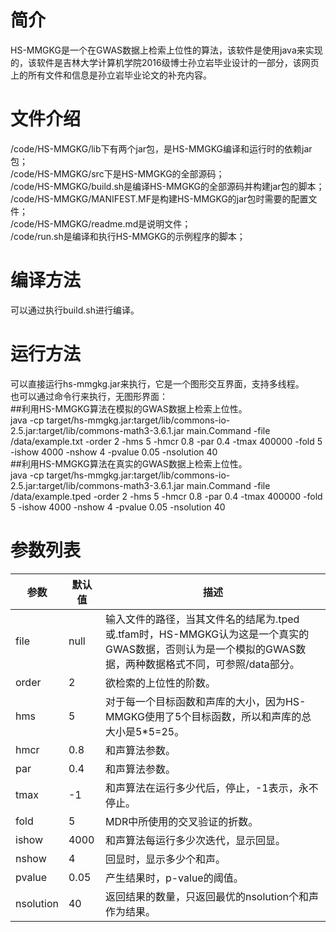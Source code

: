 # 简介
HS-MMGKG是一个在GWAS数据上检索上位性的算法，该软件是使用java来实现的，该软件是吉林大学计算机学院2016级博士孙立岩毕业设计的一部分，该网页上的所有文件和信息是孙立岩毕业论文的补充内容。
# 文件介绍
/code/HS-MMGKG/lib下有两个jar包，是HS-MMGKG编译和运行时的依赖jar包；<br>
/code/HS-MMGKG/src下是HS-MMGKG的全部源码；<br>
/code/HS-MMGKG/build.sh是编译HS-MMGKG的全部源码并构建jar包的脚本；<br>
/code/HS-MMGKG/MANIFEST.MF是构建HS-MMGKG的jar包时需要的配置文件；<br>
/code/HS-MMGKG/readme.md是说明文件；<br>
/code/run.sh是编译和执行HS-MMGKG的示例程序的脚本；<br>
# 编译方法
可以通过执行build.sh进行编译。<br>
# 运行方法
可以直接运行hs-mmgkg.jar来执行，它是一个图形交互界面，支持多线程。<br>
也可以通过命令行来执行，无图形界面：<br>
\#\#利用HS-MMGKG算法在模拟的GWAS数据上检索上位性。<br>
java -cp target/hs-mmgkg.jar:target/lib/commons-io-2.5.jar:target/lib/commons-math3-3.6.1.jar main.Command -file /data/example.txt -order 2 -hms 5 -hmcr 0.8 -par 0.4 -tmax 400000 -fold 5 -ishow 4000 -nshow 4 -pvalue 0.05 -nsolution 40<br>
\#\#利用HS-MMGKG算法在真实的GWAS数据上检索上位性。<br>
java -cp target/hs-mmgkg.jar:target/lib/commons-io-2.5.jar:target/lib/commons-math3-3.6.1.jar main.Command -file /data/example.tped -order 2 -hms 5 -hmcr 0.8 -par 0.4 -tmax 400000 -fold 5 -ishow 4000 -nshow 4 -pvalue 0.05 -nsolution 40<br>


# 参数列表

参数|默认值|描述
----|----|----
file|null|输入文件的路径，当其文件名的结尾为.tped或.tfam时，HS-MMGKG认为这是一个真实的GWAS数据，否则认为是一个模拟的GWAS数据，两种数据格式不同，可参照/data部分。
order|2|欲检索的上位性的阶数。
hms|5|对于每一个目标函数和声库的大小，因为HS-MMGKG使用了5个目标函数，所以和声库的总大小是5*5=25。
hmcr|0.8|和声算法参数。
par|0.4|和声算法参数。
tmax|-1|和声算法在运行多少代后，停止，-1表示，永不停止。
fold|5|MDR中所使用的交叉验证的折数。
ishow|4000|和声算法每运行多少次迭代，显示回显。
nshow|4|回显时，显示多少个和声。
pvalue|0.05|产生结果时，p-value的阈值。
nsolution|40|返回结果的数量，只返回最优的nsolution个和声作为结果。